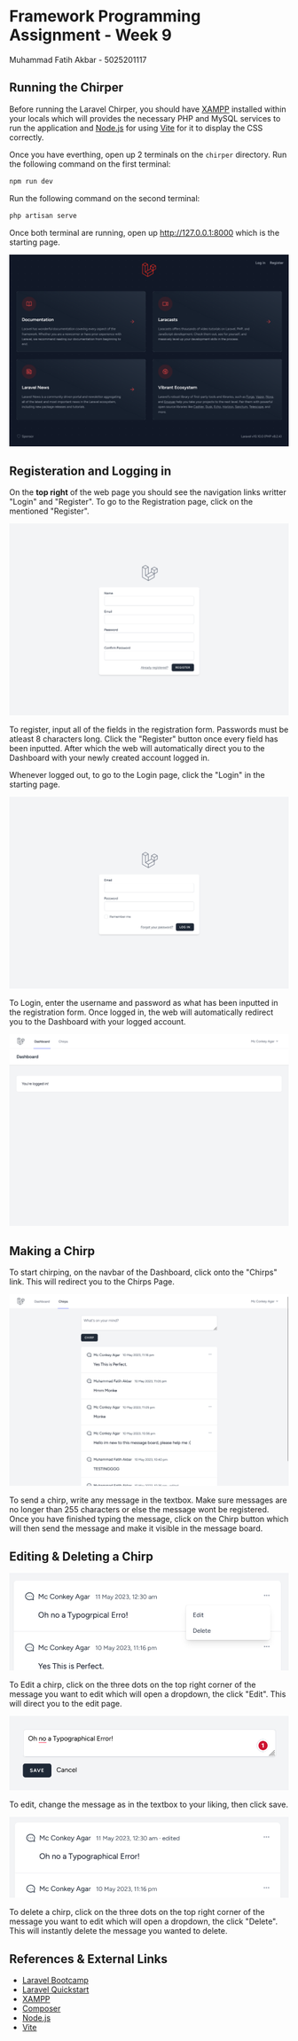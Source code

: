 # Framework Programming Assignment - Week 9
Muhammad Fatih Akbar - 5025201117

## Running the Chirper

Before running the Laravel Chirper, you should have [XAMPP](https://www.apachefriends.org/) installed within your locals which will provides the necessary PHP and MySQL services to run the application and [Node.js](https://nodejs.org/en) for using [Vite](https://vitejs.dev/) for it to display the CSS correctly.

Once you have everthing, open up 2 terminals on the `chirper` directory. Run the following command on the first terminal:

```bash
npm run dev
```

Run the following command on the second terminal:

```bash
php artisan serve
```

Once both terminal are running, open up http://127.0.0.1:8000 which is the starting page.

![Starting Page Screenshot](screenshots/laravel-1.png)

## Registeration and Logging in

On the **top right** of the web page you should see the navigation links writter "Login" and "Register". To go to the Registration page, click on the mentioned "Register".

![Registration Page](screenshots/laravel-2.png)

To register, input all of the fields in the registration form. Passwords must be atleast 8 characters long. Click the "Register" button once every field has been inputted. After which the web will automatically direct you to the Dashboard with your newly created account logged in.

Whenever logged out, to go to the Login page, click the "Login" in the starting page.

![Login Page](screenshots/laravel-3.png)

To Login, enter the username and password as what has been inputted in the registration form. Once logged in, the web will automatically redirect you to the Dashboard with your logged account.

![Dashboard Page](screenshots/laravel-4.png)

## Making a Chirp

To start chirping, on the navbar of the Dashboard, click onto the "Chirps" link. This will redirect you to the Chirps Page.

![Chirps Page](screenshots/laravel-5.png)

To send a chirp, write any message in the textbox. Make sure messages are no longer than 255 characters or else the message wont be registered. Once you have finished typing the message, click on the Chirp button which will then send the message and make it visible in the message board.

## Editing & Deleting a Chirp

![Message Dropdown](screenshots/laravel-6.png)

To Edit a chirp, click on the three dots on the top right corner of the message you want to edit which will open a dropdown, the click "Edit". This will direct you to the edit page.

![Edit Message](screenshots/laravel-7.png)

To edit, change the message as in the textbox to your liking, then click save.

![Edited Message](screenshots/laravel-8.png)

To delete a chirp, click on the three dots on the top right corner of the message you want to edit which will open a dropdown, the click "Delete". This will instantly delete the message you wanted to delete.

## References & External Links

+ [Laravel Bootcamp](https://bootcamp.laravel.com/)
+ [Laravel Quickstart](https://laravel.com/docs/10.x)
+ [XAMPP](https://www.apachefriends.org/)
+ [Composer](https://getcomposer.org/)
+ [Node.js](https://nodejs.org/en)
+ [Vite](https://vitejs.dev/)